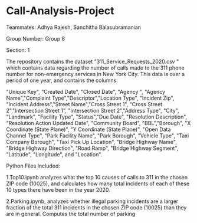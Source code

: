 # Call-Analysis-Project

Teammates: Adhya Rajesh, Sanchitha Balasubramanian

Group Number: Group 8 

Section: 1

The repository contains the dataset "311_Service_Requests_2020.csv " which contains data regarding the number of calls made to the 311 phone number for non-emergency services in New York City. This data is over a period of one year, and contains the columns: 

"Unique Key", 	"Created Date", "Closed Date", 	"Agency	", "Agency Name","Complaint Type","Descriptor","Location Type", "Incident Zip", "Incident Address","Street Name","Cross Street 1",	"Cross Street 2","Intersection Street 1", "Intersection Street 2","Address Type", "City", "Landmark", "Facility Type", "Status","Due Date", 	"Resolution Description", "Resolution Action Updated Date", "Community Board", "BBL","Borough", "X Coordinate (State Plane)", "Y Coordinate (State Plane)", "Open Data Channel Type", 	"Park Facility Name", 	"Park Borough", "Vehicle Type", "Taxi Company Borough", "Taxi Pick Up Location", "Bridge Highway Name", "Bridge Highway Direction", "Road Ramp", "Bridge Highway Segment", "Latitude", "Longitude", and "Location". 

Python Files Included: 

1.Top10.ipynb analyzes what the top 10 causes of calls to 311 in the chosen ZIP code (10025), and calculates how many total incidents of each of these 10 types there have been in the year 2020. 

2.Parking.ipynb, analyzes whether illegal parking incidents are a larger fraction of the total 311 incidents in the chosen ZIP code (10025) than they are in general. Computes the total number of parking
